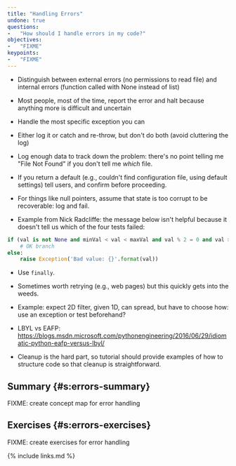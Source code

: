 ```yaml
---
title: "Handling Errors"
undone: true
questions:
-   "How should I handle errors in my code?"
objectives:
-   "FIXME"
keypoints:
-   "FIXME"
---
```


-   Distinguish between external errors (no permissions to read file) and internal errors (function called with None instead of list)
-   Most people, most of the time, report the error and halt because anything more is difficult and uncertain
-   Handle the most specific exception you can
-   Either log it or catch and re-throw, but don't do both (avoid cluttering the log)
-   Log enough data to track down the problem: there's no point telling me "File Not Found" if you don't tell me *which* file.
-   If you return a default (e.g., couldn't find configuration file, using default settings) tell users, and confirm before proceeding.
-   For things like null pointers, assume that state is too corrupt to be recoverable: log and fail.

-   Example from Nick Radcliffe: the message below isn't helpful because it doesn't tell us which of the four tests failed:

```python
if (val is not None and minVal < val < maxVal and val % 2 = 0 and val >= prevVal):
    # OK branch
else:
    raise Exception('Bad value: {}'.format(val))
```

-   Use `finally`.
-   Sometimes worth retrying (e.g., web pages) but this quickly gets into the weeds.

-   Example: expect 2D filter, given 1D, can spread, but have to choose how: use an exception or test beforehand?

-   LBYL vs EAFP: <https://blogs.msdn.microsoft.com/pythonengineering/2016/06/29/idiomatic-python-eafp-versus-lbyl/>

-   Cleanup is the hard part, so tutorial should provide examples of how to structure code so that cleanup is straightforward.

## Summary {#s:errors-summary}

FIXME: create concept map for error handling

## Exercises {#s:errors-exercises}

FIXME: create exercises for error handling

{% include links.md %}
